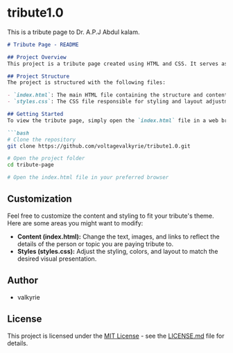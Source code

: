 # tribute1.0
This is a tribute page to  Dr. A.P.J Abdul kalam.



```markdown
# Tribute Page - README

## Project Overview
This project is a tribute page created using HTML and CSS. It serves as a simple webpage to pay homage to a person or topic of your choice.

## Project Structure
The project is structured with the following files:

- `index.html`: The main HTML file containing the structure and content of the tribute page.
- `styles.css`: The CSS file responsible for styling and layout adjustments.

## Getting Started
To view the tribute page, simply open the `index.html` file in a web browser. You can also deploy it to a web hosting service for online access.

```bash
# Clone the repository
git clone https://github.com/voltagevalkyrie/tribute1.0.git

# Open the project folder
cd tribute-page

# Open the index.html file in your preferred browser
```

## Customization
Feel free to customize the content and styling to fit your tribute's theme. Here are some areas you might want to modify:

- **Content (index.html):** Change the text, images, and links to reflect the details of the person or topic you are paying tribute to.
- **Styles (styles.css):** Adjust the styling, colors, and layout to match the desired visual presentation.

## Author
- valkyrie 

## License
This project is licensed under the [MIT License](LICENSE.md) - see the [LICENSE.md](LICENSE.md) file for details.

```

